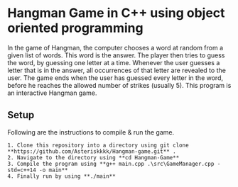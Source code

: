 # Hangman Game in C++ using object oriented programming

In the game of Hangman, the computer chooses a word at random from a given list of words. This word is the answer. The player then tries to guess the word, by guessing one letter at a time. Whenever the user guesses a letter that is in the answer, all occurrences of that letter are revealed to the user. The game ends when the user has guessed every letter in the word, before he reaches the allowed number of strikes (usually 5). This program is an interactive Hangman game.

## Setup

Following are the instructions to compile & run the game.

    1. Clone this repository into a directory using git clone **https://github.com/Asteriskkkk/Hangman-game.git** .
    2. Navigate to the directory using **cd Hangman-Game**
    3. Compile the program using **g++ main.cpp .\src\GameManager.cpp -std=c++14 -o main**
    4. Finally run by using **./main**
